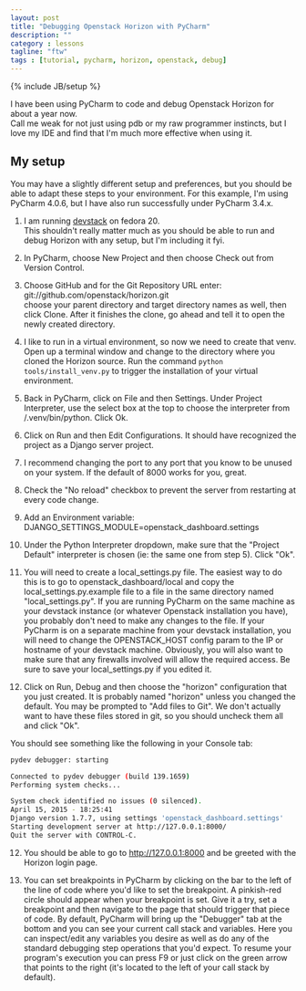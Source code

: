 ```yaml
---
layout: post
title: "Debugging Openstack Horizon with PyCharm"
description: ""
category : lessons
tagline: "ftw"
tags : [tutorial, pycharm, horizon, openstack, debug]
---
```

{% include JB/setup %}

I have been using PyCharm to code and debug Openstack Horizon for about a year now.  
Call me weak for not just using pdb or my raw programmer instincts, but I
love my IDE and find that I'm much more effective when using it.

## My setup

You may have a slightly different setup and preferences, but you should be able to adapt these steps to your environment.
For this example, I'm using PyCharm 4.0.6, but I have also run successfully under PyCharm 3.4.x.

1)  I am running <a href="http://docs.openstack.org/developer/devstack/">devstack</a> on fedora 20.  
  This shouldn't really matter much as you should be able to run and debug Horizon with any setup, but I'm including it fyi.
  
2)  In PyCharm, choose New Project and then choose Check out from Version Control.

3)  Choose GitHub and for the Git Repository URL enter: git://github.com/openstack/horizon.git  
choose your parent directory and target directory names as well, then click Clone.  After it finishes
the clone, go ahead and tell it to open the newly created directory.

4)  I like to run in a virtual environment, so now we need to create that venv.  Open up a terminal window and change
to the directory where you cloned the Horizon source.  Run the command `python tools/install_venv.py` to trigger
the installation of your virtual environment.

5) Back in PyCharm, click on File and then Settings.  Under Project Interpreter, use the select box at the top to choose 
the interpreter from <your local horizon directory>/.venv/bin/python.  Click Ok.

5)  Click on Run and then Edit Configurations.  It should have recognized the project as a Django server project.

6)  I recommend changing the port to any port that you know to be unused on your system.  If the default of 8000 works for you, great.

7) Check the "No reload" checkbox to prevent the server from restarting at every code change.

8) Add an Environment variable:  DJANGO_SETTINGS_MODULE=openstack_dashboard.settings

9) Under the Python Interpreter dropdown, make sure that the "Project Default" interpreter is chosen (ie: the same one from step 5).  Click "Ok".

10) You will need to create a local_settings.py file.  The easiest way to do this is to go to openstack_dashboard/local and copy the local_settings.py.example file
to a file in the same directory named "local_settings.py". If you are running PyCharm on the same machine as your devstack instance
(or whatever Openstack installation you have), you probably don't need to make any changes to the file.  If your PyCharm is on a separate machine from
your devstack installation, you will need to change the OPENSTACK_HOST config param to the IP or hostname of your devstack machine.  Obviously,
you will also want to make sure that any firewalls involved will allow the required access.  Be sure to save your local_settings.py if you edited it.

11) Click on Run, Debug and then choose the "horizon" configuration that you just created.  It is probably named "horizon" unless you changed the default.
You may be prompted to "Add files to Git".  We don't actually want to have these files stored in git, so you should uncheck them all and click "Ok".

You should see something like the following in your Console tab:
```bash
pydev debugger: starting

Connected to pydev debugger (build 139.1659)
Performing system checks...

System check identified no issues (0 silenced).
April 15, 2015 - 18:25:41
Django version 1.7.7, using settings 'openstack_dashboard.settings'
Starting development server at http://127.0.0.1:8000/
Quit the server with CONTROL-C.
```
12) You should be able to go to http://127.0.0.1:8000 and be greeted with the Horizon login page.

13) You can set breakpoints in PyCharm by clicking on the bar to the left of the line of code where
you'd like to set the breakpoint.  A pinkish-red circle should appear when your breakpoint is set.
Give it a try, set a breakpoint and then navigate to the page that should trigger that piece of code.
By default, PyCharm will bring up the "Debugger" tab at the bottom and you can see your current call
stack and variables.  Here you can inspect/edit any variables you desire as well as do any of the
standard debugging step operations that you'd expect.  To resume your program's execution you can
press F9 or just click on the green arrow that points to the right (it's located to the left of your
call stack by default).